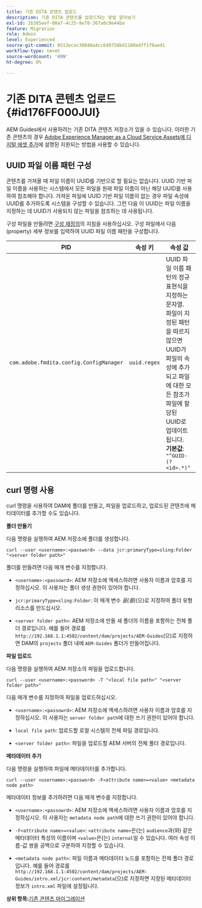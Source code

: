 ```yaml
---
title: 기존 DITA 콘텐츠 업로드
description: 기존 DITA 콘텐츠를 업로드하는 방법 알아보기
exl-id: 2b385eef-00a7-4c25-9e78-367a0c9e44ba
feature: Migration
role: Admin
level: Experienced
source-git-commit: 0513ecac38840a4cc649758bd1180edff1f8aed1
workflow-type: tm+mt
source-wordcount: '499'
ht-degree: 0%

---
```


# 기존 DITA 콘텐츠 업로드 {#id176FF000JUI}

AEM Guides에서 사용하려는 기존 DITA 콘텐츠 저장소가 있을 수 있습니다. 이러한 기존 콘텐츠의 경우 [Adobe Experience Manager as a Cloud Service Assets에 디지털 에셋 추가](https://experienceleague.adobe.com/docs/experience-manager-cloud-service/assets/manage/add-assets.html?lang=ko)에 설명된 지원되는 방법을 사용할 수 있습니다.

## UUID 파일 이름 패턴 구성

콘텐츠를 가져올 때 파일 이름이 UUID를 기반으로 할 필요는 없습니다. UUID 기반 파일 이름을 사용하는 시스템에서 모든 파일을 원래 파일 이름이 아닌 해당 UUID를 사용하여 참조해야 합니다. 가져온 파일에 UUID 기반 파일 이름이 없는 경우 파일 속성에 UUID를 추가하도록 시스템을 구성할 수 있습니다. 그런 다음 이 UUID는 파일 이름을 지정하는 데 UUID가 사용되지 않는 파일을 참조하는 데 사용됩니다.

구성 파일을 만들려면 [구성 재정의](download-install-additional-config-override.md#)의 지침을 사용하십시오. 구성 파일에서 다음 \(property\) 세부 정보를 입력하여 UUID 파일 이름 패턴을 구성합니다.

| PID | 속성 키 | 속성 값 |
|---|------------|--------------|
| `com.adobe.fmdita.config.ConfigManager` | `uuid.regex` | UUID 파일 이름 패턴의 정규 표현식을 지정하는 문자열. <br> 파일이 지정된 패턴을 따르지 않으면 UUID가 파일의 속성에 추가되고 파일에 대한 모든 참조가 파일에 할당된 UUID로 업데이트됩니다. <br> **기본값**: `"^GUID-(?<id>.*)"` |

## curl 명령 사용

curl 명령을 사용하여 DAM에 폴더를 만들고, 파일을 업로드하고, 업로드된 콘텐츠에 메타데이터를 추가할 수도 있습니다.

**폴더 만들기**

다음 명령을 실행하여 AEM 저장소에 폴더를 생성합니다.

```
curl --user <username>:<password> --data jcr:primaryType=sling:Folder "<server folder path>"
```

폴더를 만들려면 다음 매개 변수를 지정합니다.

- `<username>:<passowrd>`: AEM 저장소에 액세스하려면 사용자 이름과 암호를 지정하십시오. 이 사용자는 폴더 생성 권한이 있어야 합니다.

- `jcr:primaryType=sling:Folder`: 이 매개 변수 *을(를)*(으)로 지정하여 폴더 유형 리소스를 만드십시오.

- `<server folder path>`: AEM 저장소에 만들 새 폴더의 이름을 포함하는 전체 폴더 경로입니다. 예를 들어 경로를 `http://192.168.1.1:4502/content/dam/projects/AEM-Guides`(으)로 지정하면 DAM의 `projects` 폴더 내에 `AEM-Guides` 폴더가 만들어집니다.


**파일 업로드**

다음 명령을 실행하여 AEM 저장소의 파일을 업로드합니다.

```
curl --user <username>:<password> -T "<local file path>" "<server folder path>"
```

다음 매개 변수를 지정하여 파일을 업로드하십시오.

- `<username>:<passowrd>`: AEM 저장소에 액세스하려면 사용자 이름과 암호를 지정하십시오. 이 사용자는 `server folder path`에 대한 쓰기 권한이 있어야 합니다.

- ``local file path``: 업로드할 로컬 시스템의 전체 파일 경로입니다.

- `<server folder path>`: 파일을 업로드할 AEM 서버의 전체 폴더 경로입니다.


**메타데이터 추가**

다음 명령을 실행하여 파일에 메타데이터를 추가합니다.

```
curl --user <username>:<password> -F<attribute name>=<value> <metadata node path>
```

메타데이터 정보를 추가하려면 다음 매개 변수를 지정합니다.

- `<username>:<passowrd>`: AEM 저장소에 액세스하려면 사용자 이름과 암호를 지정하십시오. 이 사용자는 ``metadata node path``에 대한 쓰기 권한이 있어야 합니다.

- ``-F<attribute name>=<value>``: `<attribute name>`은(는) `audience`과(와) 같은 메타데이터 특성의 이름이며 `<value>`은(는) `internal`일 수 있습니다. 여러 속성 이름-값 쌍을 공백으로 구분하여 지정할 수 있습니다.

- `<metadata node path>`: 파일 이름과 메타데이터 노드를 포함하는 전체 폴더 경로입니다. 예를 들어 경로를 `http://192.168.1.1:4502/content/dam/projects/AEM-Guides/intro.xml/jcr:content/metadata`(으)로 지정하면 지정된 메타데이터 정보가 `intro.xml` 파일에 설정됩니다.


**상위 항목:**&#x200B;[&#x200B;기존 콘텐츠 마이그레이션](migrate-content.md)
